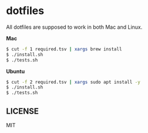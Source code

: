 # dotfiles

All dotfiles are supposed to work in both Mac and Linux. 

**Mac**

```sh
$ cut -f 1 required.tsv | xargs brew install
$ ./install.sh
$ ./tests.sh
```

**Ubuntu**

```sh
$ cut -f 2 required.tsv | xargs sudo apt install -y
$ ./install.sh
$ ./tests.sh
```


## LICENSE

MIT
